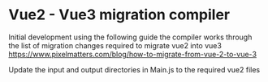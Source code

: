 # Vue2 - Vue3 migration compiler
Initial development using the following guide the compiler works through the list of migration changes required to migrate vue2 into vue3
https://www.pixelmatters.com/blog/how-to-migrate-from-vue-2-to-vue-3

Update the input and output directories in Main.js to the required vue2 files

